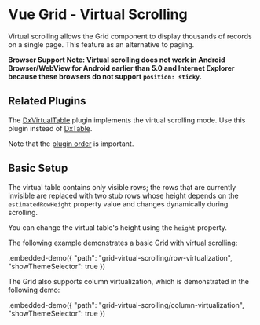 # Vue Grid - Virtual Scrolling

Virtual scrolling allows the Grid component to display thousands of records on a single page. This feature as an alternative to paging.

**Browser Support Note: Virtual scrolling does not work in Android Browser/WebView for Android earlier than 5.0 and Internet Explorer because these browsers do not support `position: sticky`.**

## Related Plugins

The [DxVirtualTable](../reference/virtual-table.md) plugin implements the virtual scrolling mode. Use this plugin instead of [DxTable](../reference/table.md).

Note that the [plugin order](./plugin-overview.md#plugin-order) is important.

## Basic Setup

The virtual table contains only visible rows; the rows that are currently invisible are replaced with two stub rows whose height depends on the `estimatedRowHeight` property value and changes dynamically during scrolling.

You can change the virtual table's height using the `height` property.

The following example demonstrates a basic Grid with virtual scrolling:

.embedded-demo({ "path": "grid-virtual-scrolling/row-virtualization", "showThemeSelector": true })

The Grid also supports column virtualization, which is demonstrated in the following demo:

.embedded-demo({ "path": "grid-virtual-scrolling/column-virtualization", "showThemeSelector": true })
